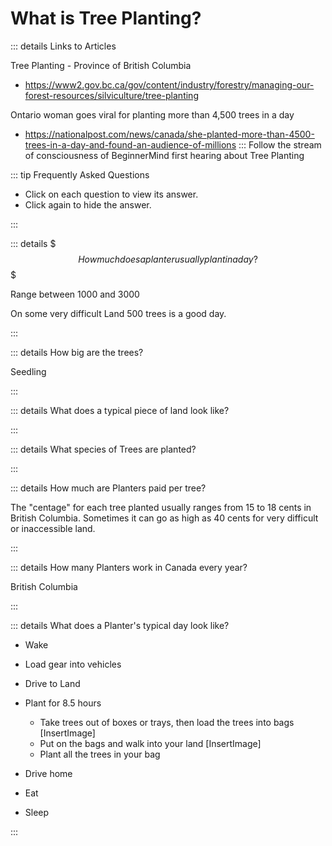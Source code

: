 # What is Tree Planting?

::: details Links to Articles

Tree Planting - Province of British Columbia
- https://www2.gov.bc.ca/gov/content/industry/forestry/managing-our-forest-resources/silviculture/tree-planting

Ontario woman goes viral for planting more than 4,500 trees in a day
- https://nationalpost.com/news/canada/she-planted-more-than-4500-trees-in-a-day-and-found-an-audience-of-millions
:::
Follow the stream of consciousness of BeginnerMind first hearing about Tree Planting


::: tip Frequently Asked Questions

- Click on each question to view its answer. 
- Click again to hide the answer.

:::

::: details $$$ How much does a planter usually plant in a day? $$$

Range between 1000 and 3000

On some very difficult Land 500 trees is a good day.



:::

::: details How big are the trees?

Seedling

:::

::: details What does a typical piece of land look like?



:::

::: details What species of Trees are planted?

:::

::: details How much are Planters paid per tree?

The "centage" for each tree planted usually ranges from 15 to 18 cents in British Columbia. Sometimes it can go as high as 40 cents for very difficult or inaccessible land. 

:::


::: details How many Planters work in Canada every year?

British Columbia




:::

::: details What does a Planter's typical day look like?

- Wake 
- Load gear into vehicles
- Drive to Land
- Plant for 8.5 hours
    - Take trees out of boxes or trays, then load the trees into bags
    [InsertImage] 
    - Put on the bags and walk into your land 
    [InsertImage]
    - Plant all the trees in your bag

- Drive home
- Eat
- Sleep

 

:::

